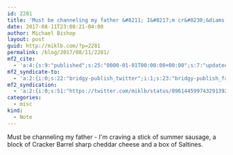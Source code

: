 ```yaml
---
id: 2281
title: 'Must be channeling my father &#8211; I&#8217;m cr&#8230;&diams;'
date: 2017-08-11T23:08:21-04:00
author: Michael Bishop
layout: post
guid: http://miklb.com/?p=2281
permalink: /blog/2017/08/11/2281/
mf2_cite:
  - 'a:4:{s:9:"published";s:25:"0000-01-01T00:00:00+00:00";s:7:"updated";s:25:"0000-01-01T00:00:00+00:00";s:8:"category";a:1:{i:0;s:0:"";}s:6:"author";a:0:{}}'
mf2_syndicate-to:
  - 'a:2:{i:0;s:22:"bridgy-publish_twitter";i:1;s:23:"bridgy-publish_facebook";}'
mf2_syndication:
  - 'a:2:{i:0;s:51:"https://twitter.com/miklb/status/896144599743291392";i:1;s:66:"https://www.facebook.com/10154408911669162/posts/10155869079414162";}'
categories:
  - misc
kind:
  - Note
---
```

Must be channeling my father - I'm craving a stick of summer sausage, a block of Cracker Barrel sharp cheddar cheese and a box of Saltines. 